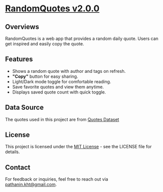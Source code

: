 # [RandomQuotes v2.0.0](https://pathanin-kht.github.io/RandomQuotes/)
## Overviews
RandomQuotes is a web app that provides a random daily quote. Users can get inspired and easily copy the quote.

## Features
- Shows a random quote with author and tags on refresh.
- **"Copy"** button for easy sharing.
- Light/Dark mode toggle for comfortable reading.
- Save favorite quotes and view them anytime.
- Displays saved quote count with quick toggle.

## Data Source
The quotes used in this project are from [Quotes Dataset](https://www.kaggle.com/datasets/akmittal/quotes-dataset) 

## License
This project is licensed under the [MIT License](LICENSE) - see the LICENSE file for details.

## Contact
For feedback or inquiries, feel free to reach out via [pathanin.kht@gmail.com](pathanin.kht@gmail.com).
